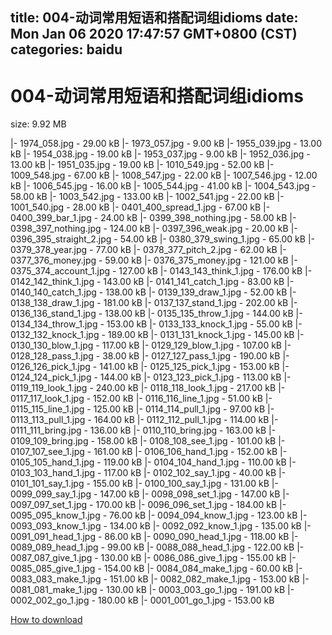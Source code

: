 
title: 004-动词常用短语和搭配词组idioms
date: Mon Jan 06 2020 17:47:57 GMT+0800 (CST)    
categories: baidu
---

# 004-动词常用短语和搭配词组idioms
size: 9.92 MB
 
 
|- 1974_058.jpg - 29.00 kB
|- 1973_057.jpg - 9.00 kB
|- 1955_039.jpg - 13.00 kB
|- 1954_038.jpg - 19.00 kB
|- 1953_037.jpg - 9.00 kB
|- 1952_036.jpg - 13.00 kB
|- 1951_035.jpg - 19.00 kB
|- 1010_549.jpg - 52.00 kB
|- 1009_548.jpg - 67.00 kB
|- 1008_547.jpg - 22.00 kB
|- 1007_546.jpg - 12.00 kB
|- 1006_545.jpg - 16.00 kB
|- 1005_544.jpg - 41.00 kB
|- 1004_543.jpg - 58.00 kB
|- 1003_542.jpg - 133.00 kB
|- 1002_541.jpg - 22.00 kB
|- 1001_540.jpg - 28.00 kB
|- 0401_400_spread_1.jpg - 67.00 kB
|- 0400_399_bar_1.jpg - 24.00 kB
|- 0399_398_nothing.jpg - 58.00 kB
|- 0398_397_nothing.jpg - 124.00 kB
|- 0397_396_weak.jpg - 20.00 kB
|- 0396_395_straight_2.jpg - 54.00 kB
|- 0380_379_swing_1.jpg - 65.00 kB
|- 0379_378_year.jpg - 77.00 kB
|- 0378_377_pitch_2.jpg - 62.00 kB
|- 0377_376_money.jpg - 59.00 kB
|- 0376_375_money.jpg - 121.00 kB
|- 0375_374_account_1.jpg - 127.00 kB
|- 0143_143_think_1.jpg - 176.00 kB
|- 0142_142_think_1.jpg - 143.00 kB
|- 0141_141_catch_1.jpg - 83.00 kB
|- 0140_140_catch_1.jpg - 138.00 kB
|- 0139_139_draw_1.jpg - 52.00 kB
|- 0138_138_draw_1.jpg - 181.00 kB
|- 0137_137_stand_1.jpg - 202.00 kB
|- 0136_136_stand_1.jpg - 138.00 kB
|- 0135_135_throw_1.jpg - 144.00 kB
|- 0134_134_throw_1.jpg - 153.00 kB
|- 0133_133_knock_1.jpg - 55.00 kB
|- 0132_132_knock_1.jpg - 189.00 kB
|- 0131_131_knock_1.jpg - 145.00 kB
|- 0130_130_blow_1.jpg - 117.00 kB
|- 0129_129_blow_1.jpg - 107.00 kB
|- 0128_128_pass_1.jpg - 38.00 kB
|- 0127_127_pass_1.jpg - 190.00 kB
|- 0126_126_pick_1.jpg - 141.00 kB
|- 0125_125_pick_1.jpg - 153.00 kB
|- 0124_124_pick_1.jpg - 144.00 kB
|- 0123_123_pick_1.jpg - 113.00 kB
|- 0119_119_look_1.jpg - 240.00 kB
|- 0118_118_look_1.jpg - 217.00 kB
|- 0117_117_look_1.jpg - 152.00 kB
|- 0116_116_line_1.jpg - 51.00 kB
|- 0115_115_line_1.jpg - 125.00 kB
|- 0114_114_pull_1.jpg - 97.00 kB
|- 0113_113_pull_1.jpg - 164.00 kB
|- 0112_112_pull_1.jpg - 114.00 kB
|- 0111_111_bring.jpg - 136.00 kB
|- 0110_110_bring.jpg - 163.00 kB
|- 0109_109_bring.jpg - 158.00 kB
|- 0108_108_see_1.jpg - 101.00 kB
|- 0107_107_see_1.jpg - 161.00 kB
|- 0106_106_hand_1.jpg - 152.00 kB
|- 0105_105_hand_1.jpg - 119.00 kB
|- 0104_104_hand_1.jpg - 110.00 kB
|- 0103_103_hand_1.jpg - 117.00 kB
|- 0102_102_say_1.jpg - 40.00 kB
|- 0101_101_say_1.jpg - 155.00 kB
|- 0100_100_say_1.jpg - 131.00 kB
|- 0099_099_say_1.jpg - 147.00 kB
|- 0098_098_set_1.jpg - 147.00 kB
|- 0097_097_set_1.jpg - 170.00 kB
|- 0096_096_set_1.jpg - 184.00 kB
|- 0095_095_know_1.jpg - 76.00 kB
|- 0094_094_know_1.jpg - 123.00 kB
|- 0093_093_know_1.jpg - 134.00 kB
|- 0092_092_know_1.jpg - 135.00 kB
|- 0091_091_head_1.jpg - 86.00 kB
|- 0090_090_head_1.jpg - 118.00 kB
|- 0089_089_head_1.jpg - 99.00 kB
|- 0088_088_head_1.jpg - 122.00 kB
|- 0087_087_give_1.jpg - 130.00 kB
|- 0086_086_give_1.jpg - 155.00 kB
|- 0085_085_give_1.jpg - 154.00 kB
|- 0084_084_make_1.jpg - 60.00 kB
|- 0083_083_make_1.jpg - 151.00 kB
|- 0082_082_make_1.jpg - 153.00 kB
|- 0081_081_make_1.jpg - 130.00 kB
|- 0003_003_go_1.jpg - 191.00 kB
|- 0002_002_go_1.jpg - 180.00 kB
|- 0001_001_go_1.jpg - 153.00 kB

[How to download](https://bpcam.bemobtrk.com/go/2ceec3aa-1ca2-46d6-b9ff-aaa5c184517c?jno=3992)